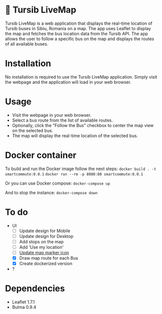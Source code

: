 # 🚌 Tursib LiveMap

Tursib LiveMap is a web application that displays the real-time location of Tursib buses in Sibiu, Romania on a map. The app uses Leaflet to display the map and fetches the bus location data from the Tursib API. The app allows the user to follow a specific bus on the map and displays the routes of all available buses.

# Installation

No installation is required to use the Tursib LiveMap application. Simply visit the webpage and the application will load in your web browser.

# Usage

- Visit the webpage in your web browser.
- Select a bus route from the list of available routes.
- Optionally, click the "Follow the Bus" checkbox to center the map view on the selected bus.
- The map will display the real-time location of the selected bus.

# Docker container

To build and run the Docker image follow the next steps:
`docker build . -t smartcommute:0.0.1`
`docker run --rm -p 8080:80 smartcommute:0.0.1`

Or you can use Docker compose:
`docker-compose up`

And to stop the instance:
`docker-compose down`

# To do
- UI
  - [ ] Update design for Mobile
  - [ ] Update design for Desktop
  - [ ] Add stops on the map
  - [ ] Add 'Use my location'
  - [ ] [Update map marker icon](https://leafletjs.com/examples/custom-icons/)
  - [x] Draw map route for each Bus
  - [x] Create dockerized version
- ?

# Dependencies

- Leaflet 1.7.1
- Bulma 0.9.4
